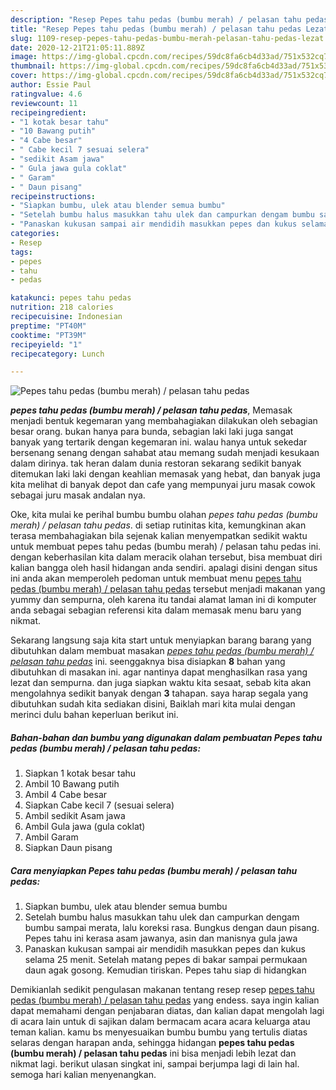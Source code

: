 ```yaml
---
description: "Resep Pepes tahu pedas (bumbu merah) / pelasan tahu pedas Lezat"
title: "Resep Pepes tahu pedas (bumbu merah) / pelasan tahu pedas Lezat"
slug: 1109-resep-pepes-tahu-pedas-bumbu-merah-pelasan-tahu-pedas-lezat
date: 2020-12-21T21:05:11.889Z
image: https://img-global.cpcdn.com/recipes/59dc8fa6cb4d33ad/751x532cq70/pepes-tahu-pedas-bumbu-merah-pelasan-tahu-pedas-foto-resep-utama.jpg
thumbnail: https://img-global.cpcdn.com/recipes/59dc8fa6cb4d33ad/751x532cq70/pepes-tahu-pedas-bumbu-merah-pelasan-tahu-pedas-foto-resep-utama.jpg
cover: https://img-global.cpcdn.com/recipes/59dc8fa6cb4d33ad/751x532cq70/pepes-tahu-pedas-bumbu-merah-pelasan-tahu-pedas-foto-resep-utama.jpg
author: Essie Paul
ratingvalue: 4.6
reviewcount: 11
recipeingredient:
- "1 kotak besar tahu"
- "10 Bawang putih"
- "4 Cabe besar"
- " Cabe kecil 7 sesuai selera"
- "sedikit Asam jawa"
- " Gula jawa gula coklat"
- " Garam"
- " Daun pisang"
recipeinstructions:
- "Siapkan bumbu, ulek atau blender semua bumbu"
- "Setelah bumbu halus masukkan tahu ulek dan campurkan dengam bumbu sampai merata, lalu koreksi rasa. Bungkus dengan daun pisang. Pepes tahu ini kerasa asam jawanya, asin dan manisnya gula jawa"
- "Panaskan kukusan sampai air mendidih masukkan pepes dan kukus selama 25 menit. Setelah matang pepes di bakar sampai permukaan daun agak gosong. Kemudian tiriskan. Pepes tahu siap di hidangkan"
categories:
- Resep
tags:
- pepes
- tahu
- pedas

katakunci: pepes tahu pedas 
nutrition: 218 calories
recipecuisine: Indonesian
preptime: "PT40M"
cooktime: "PT39M"
recipeyield: "1"
recipecategory: Lunch

---
```



![Pepes tahu pedas (bumbu merah) / pelasan tahu pedas](https://img-global.cpcdn.com/recipes/59dc8fa6cb4d33ad/751x532cq70/pepes-tahu-pedas-bumbu-merah-pelasan-tahu-pedas-foto-resep-utama.jpg)

<b><i>pepes tahu pedas (bumbu merah) / pelasan tahu pedas</i></b>, Memasak menjadi bentuk kegemaran yang membahagiakan dilakukan oleh sebagian besar orang. bukan hanya para bunda, sebagian laki laki juga sangat banyak yang tertarik dengan kegemaran ini. walau hanya untuk sekedar bersenang senang dengan sahabat atau memang sudah menjadi kesukaan dalam dirinya. tak heran dalam dunia restoran sekarang sedikit banyak ditemukan laki laki dengan keahlian memasak yang hebat, dan banyak juga kita melihat di banyak depot dan cafe yang mempunyai juru masak cowok sebagai juru masak andalan nya.

Oke, kita mulai ke perihal bumbu bumbu olahan <i>pepes tahu pedas (bumbu merah) / pelasan tahu pedas</i>. di setiap rutinitas kita, kemungkinan akan terasa membahagiakan bila sejenak kalian menyempatkan sedikit waktu untuk membuat pepes tahu pedas (bumbu merah) / pelasan tahu pedas ini. dengan keberhasilan kita dalam meracik olahan tersebut, bisa membuat diri kalian bangga oleh hasil hidangan anda sendiri. apalagi disini dengan situs ini anda akan memperoleh pedoman untuk membuat menu <u>pepes tahu pedas (bumbu merah) / pelasan tahu pedas</u> tersebut menjadi makanan yang yummy dan sempurna, oleh karena itu tandai alamat laman ini di komputer anda sebagai sebagian referensi kita dalam memasak menu baru yang nikmat.




Sekarang langsung saja kita start untuk menyiapkan barang barang yang dibutuhkan dalam membuat masakan <u><i>pepes tahu pedas (bumbu merah) / pelasan tahu pedas</i></u> ini. seenggaknya bisa disiapkan <b>8</b> bahan yang dibutuhkan di masakan ini. agar nantinya dapat menghasilkan rasa yang lezat dan sempurna. dan juga siapkan waktu kita sesaat, sebab kita akan mengolahnya sedikit banyak dengan <b>3</b> tahapan. saya harap segala yang dibutuhkan sudah kita sediakan disini, Baiklah mari kita mulai dengan merinci dulu bahan keperluan berikut ini.

<!--inarticleads1-->

##### Bahan-bahan dan bumbu yang digunakan dalam pembuatan Pepes tahu pedas (bumbu merah) / pelasan tahu pedas:

1. Siapkan 1 kotak besar tahu
1. Ambil 10 Bawang putih
1. Ambil 4 Cabe besar
1. Siapkan  Cabe kecil 7 (sesuai selera)
1. Ambil sedikit Asam jawa
1. Ambil  Gula jawa (gula coklat)
1. Ambil  Garam
1. Siapkan  Daun pisang




<!--inarticleads2-->

##### Cara menyiapkan Pepes tahu pedas (bumbu merah) / pelasan tahu pedas:

1. Siapkan bumbu, ulek atau blender semua bumbu
1. Setelah bumbu halus masukkan tahu ulek dan campurkan dengam bumbu sampai merata, lalu koreksi rasa. Bungkus dengan daun pisang. Pepes tahu ini kerasa asam jawanya, asin dan manisnya gula jawa
1. Panaskan kukusan sampai air mendidih masukkan pepes dan kukus selama 25 menit. Setelah matang pepes di bakar sampai permukaan daun agak gosong. Kemudian tiriskan. Pepes tahu siap di hidangkan




Demikianlah sedikit pengulasan makanan tentang resep resep <u>pepes tahu pedas (bumbu merah) / pelasan tahu pedas</u> yang endess. saya ingin kalian dapat memahami dengan penjabaran diatas, dan kalian dapat mengolah lagi di acara lain untuk di sajikan dalam bermacam acara acara keluarga atau teman kalian. kamu bs menyesuaikan bumbu bumbu yang tertulis diatas selaras dengan harapan anda, sehingga hidangan <b>pepes tahu pedas (bumbu merah) / pelasan tahu pedas</b> ini bisa menjadi lebih lezat dan nikmat lagi. berikut ulasan singkat ini, sampai berjumpa lagi di lain hal. semoga hari kalian menyenangkan.
